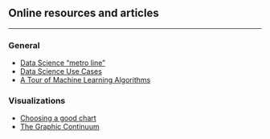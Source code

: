 ## Online resources and articles

---

### General

<ul>
  <li><a href="http://nirvacana.com/thoughts/wp-content/uploads/2013/07/RoadToDataScientist1.png">Data Science “metro line”</a></li>
  <li><a href="https://www.kaggle.com/wiki/DataScienceUseCases">Data Science Use Cases</a></li>
  <li><a href="http://machinelearningmastery.com/a-tour-of-machine-learning-algorithms/">A Tour of Machine Learning Algorithms</a></li>
</ul>  


### Visualizations

<ul>
  <li><a href="http://extremepresentation.typepad.com/files/choosing-a-good-chart-09.pdf">Choosing a good chart</a></li>
  <li><a href="http://static1.1.sqspcdn.com/static/f/482333/25510906/1412357304313/The-Graphic-Continuum-POSTER.jpg?token=ws8moZ6BFsIM7f4Rhu6K%2BsDqjfE%3D">The Graphic Continuum</a></li>  
</ul>  